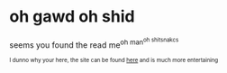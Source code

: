 # oh gawd oh shid

seems you found the read me<sup>oh man<sup>oh shitsnakcs</sup></sup>

<sup><sup>I dunno why your here, the site can be found [here](https://thebensonboy.github.io) and is much more entertaining</sup></sup>